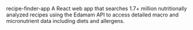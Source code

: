 recipe-finder-app
A React web app that searches 1.7+ million nutritionally analyzed recipes using the Edamam API to access detailed macro and micronutrient data including diets and allergens.
